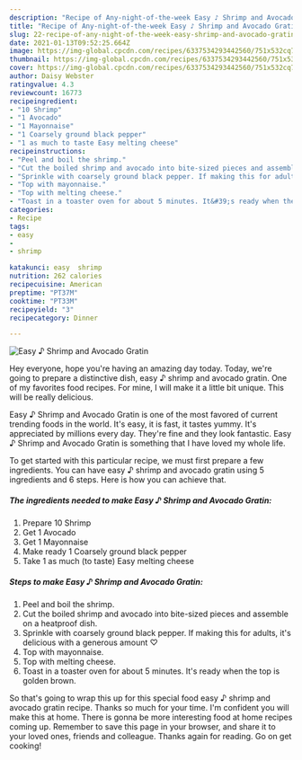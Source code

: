 ```yaml
---
description: "Recipe of Any-night-of-the-week Easy ♪ Shrimp and Avocado Gratin"
title: "Recipe of Any-night-of-the-week Easy ♪ Shrimp and Avocado Gratin"
slug: 22-recipe-of-any-night-of-the-week-easy-shrimp-and-avocado-gratin
date: 2021-01-13T09:52:25.664Z
image: https://img-global.cpcdn.com/recipes/6337534293442560/751x532cq70/easy-♪-shrimp-and-avocado-gratin-recipe-main-photo.jpg
thumbnail: https://img-global.cpcdn.com/recipes/6337534293442560/751x532cq70/easy-♪-shrimp-and-avocado-gratin-recipe-main-photo.jpg
cover: https://img-global.cpcdn.com/recipes/6337534293442560/751x532cq70/easy-♪-shrimp-and-avocado-gratin-recipe-main-photo.jpg
author: Daisy Webster
ratingvalue: 4.3
reviewcount: 16773
recipeingredient:
- "10 Shrimp"
- "1 Avocado"
- "1 Mayonnaise"
- "1 Coarsely ground black pepper"
- "1 as much to taste Easy melting cheese"
recipeinstructions:
- "Peel and boil the shrimp."
- "Cut the boiled shrimp and avocado into bite-sized pieces and assemble on a heatproof dish."
- "Sprinkle with coarsely ground black pepper. If making this for adults, it&#39;s delicious with a generous amount ♡"
- "Top with mayonnaise."
- "Top with melting cheese."
- "Toast in a toaster oven for about 5 minutes. It&#39;s ready when the top is golden brown."
categories:
- Recipe
tags:
- easy
- 
- shrimp

katakunci: easy  shrimp 
nutrition: 262 calories
recipecuisine: American
preptime: "PT37M"
cooktime: "PT33M"
recipeyield: "3"
recipecategory: Dinner

---
```



![Easy ♪ Shrimp and Avocado Gratin](https://img-global.cpcdn.com/recipes/6337534293442560/751x532cq70/easy-♪-shrimp-and-avocado-gratin-recipe-main-photo.jpg)

Hey everyone, hope you're having an amazing day today. Today, we're going to prepare a distinctive dish, easy ♪ shrimp and avocado gratin. One of my favorites food recipes. For mine, I will make it a little bit unique. This will be really delicious.



Easy ♪ Shrimp and Avocado Gratin is one of the most favored of current trending foods in the world. It's easy, it is fast, it tastes yummy. It's appreciated by millions every day. They're fine and they look fantastic. Easy ♪ Shrimp and Avocado Gratin is something that I have loved my whole life.


To get started with this particular recipe, we must first prepare a few ingredients. You can have easy ♪ shrimp and avocado gratin using 5 ingredients and 6 steps. Here is how you can achieve that.

<!--inarticleads1-->

##### The ingredients needed to make Easy ♪ Shrimp and Avocado Gratin:

1. Prepare 10 Shrimp
1. Get 1 Avocado
1. Get 1 Mayonnaise
1. Make ready 1 Coarsely ground black pepper
1. Take 1 as much (to taste) Easy melting cheese




<!--inarticleads2-->

##### Steps to make Easy ♪ Shrimp and Avocado Gratin:

1. Peel and boil the shrimp.
1. Cut the boiled shrimp and avocado into bite-sized pieces and assemble on a heatproof dish.
1. Sprinkle with coarsely ground black pepper. If making this for adults, it&#39;s delicious with a generous amount ♡
1. Top with mayonnaise.
1. Top with melting cheese.
1. Toast in a toaster oven for about 5 minutes. It&#39;s ready when the top is golden brown.




So that's going to wrap this up for this special food easy ♪ shrimp and avocado gratin recipe. Thanks so much for your time. I'm confident you will make this at home. There is gonna be more interesting food at home recipes coming up. Remember to save this page in your browser, and share it to your loved ones, friends and colleague. Thanks again for reading. Go on get cooking!
